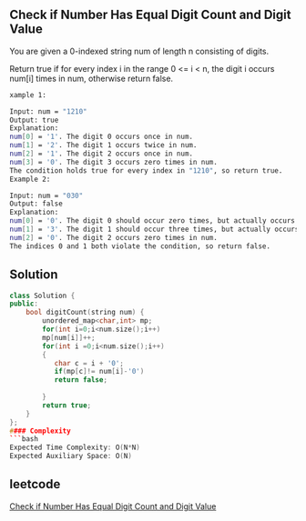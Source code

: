 ## Check if Number Has Equal Digit Count and Digit Value
You are given a 0-indexed string num of length n consisting of digits.

Return true if for every index i in the range 0 <= i < n, the digit i occurs num[i] times in num, otherwise return false.

 
```bash 
xample 1:

Input: num = "1210"
Output: true
Explanation:
num[0] = '1'. The digit 0 occurs once in num.
num[1] = '2'. The digit 1 occurs twice in num.
num[2] = '1'. The digit 2 occurs once in num.
num[3] = '0'. The digit 3 occurs zero times in num.
The condition holds true for every index in "1210", so return true.
Example 2:

Input: num = "030"
Output: false
Explanation:
num[0] = '0'. The digit 0 should occur zero times, but actually occurs twice in num.
num[1] = '3'. The digit 1 should occur three times, but actually occurs zero times in num.
num[2] = '0'. The digit 2 occurs zero times in num.
The indices 0 and 1 both violate the condition, so return false.
```

## Solution 

```cpp
class Solution {
public:
    bool digitCount(string num) {
        unordered_map<char,int> mp;
        for(int i=0;i<num.size();i++)
        mp[num[i]]++;
        for(int i =0;i<num.size();i++)
        {
           char c = i + '0';
           if(mp[c]!= num[i]-'0')
           return false;
            
        }
        return true;
    }
};
#### Complexity
```bash
Expected Time Complexity: O(N*N)
Expected Auxiliary Space: O(N)
```
## leetcode
[Check if Number Has Equal Digit Count and Digit Value](https://leetcode.com/problems/check-if-number-has-equal-digit-count-and-digit-value/description/)
